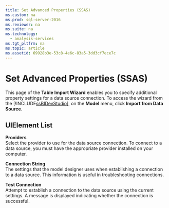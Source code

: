 ```yaml
---
title: Set Advanced Properties (SSAS)
ms.custom: na
ms.prod: sql-server-2016
ms.reviewer: na
ms.suite: na
ms.technology: 
  - analysis-services
ms.tgt_pltfrm: na
ms.topic: article
ms.assetid: 69928b3e-53c8-4e6c-83a5-3dd3cf7ece7c
---
```

# Set Advanced Properties (SSAS)
  This page of the **Table Import Wizard** enables you to specify additional property settings for a data source connection. To access the wizard from the [!INCLUDE[ssBIDevStudio](../../Token/Other/ssBIDevStudio_md.md)], on the **Model** menu, click **Import from Data Source**.  
  
## UIElement List  
 **Providers**  
 Select the provider to use for the data source connection. To connect to a data source, you must have the appropriate provider installed on your computer.  
  
 **Connection String**  
 The settings that the model designer uses when establishing a connection to a data source. This information is useful in troubleshooting connections.  
  
 **Test Connection**  
 Attempt to establish a connection to the data source using the current settings. A message is displayed indicating whether the connection is successful.  
  
  